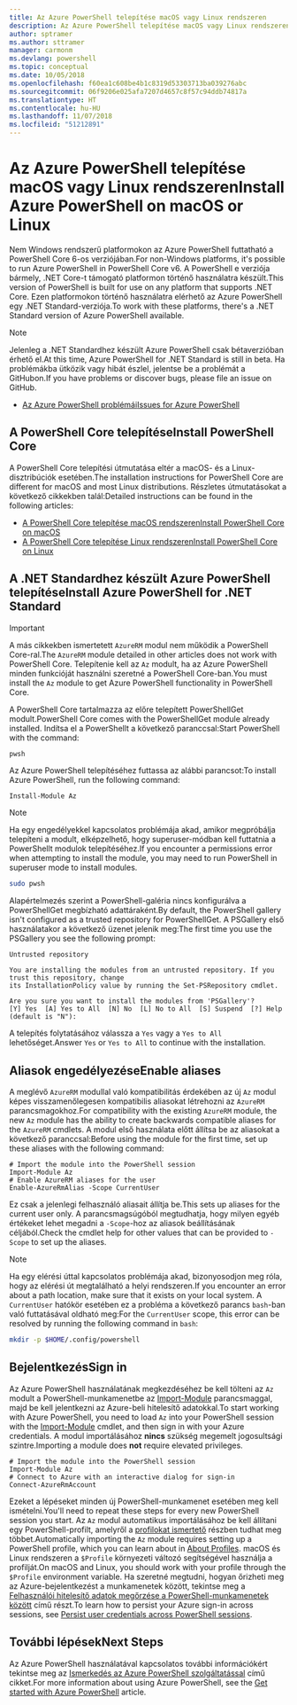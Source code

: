 ```yaml
---
title: Az Azure PowerShell telepítése macOS vagy Linux rendszeren
description: Az Azure PowerShell telepítése macOS vagy Linux rendszeren.
author: sptramer
ms.author: sttramer
manager: carmonm
ms.devlang: powershell
ms.topic: conceptual
ms.date: 10/05/2018
ms.openlocfilehash: f60ea1c608be4b1c8319d53303713ba039276abc
ms.sourcegitcommit: 06f9206e025afa7207d4657c8f57c94ddb74817a
ms.translationtype: HT
ms.contentlocale: hu-HU
ms.lasthandoff: 11/07/2018
ms.locfileid: "51212891"
---
```

# <a name="install-azure-powershell-on-macos-or-linux"></a><span data-ttu-id="76e77-103">Az Azure PowerShell telepítése macOS vagy Linux rendszeren</span><span class="sxs-lookup"><span data-stu-id="76e77-103">Install Azure PowerShell on macOS or Linux</span></span>

<span data-ttu-id="76e77-104">Nem Windows rendszerű platformokon az Azure PowerShell futtatható a PowerShell Core 6-os verziójában.</span><span class="sxs-lookup"><span data-stu-id="76e77-104">For non-Windows platforms, it's possible to run Azure PowerShell in PowerShell Core v6.</span></span> <span data-ttu-id="76e77-105">A PowerShell e verziója bármely, .NET Core-t támogató platformon történő használatra készült.</span><span class="sxs-lookup"><span data-stu-id="76e77-105">This version of PowerShell is built for use on any platform that supports .NET Core.</span></span> <span data-ttu-id="76e77-106">Ezen platformokon történő használatra elérhető az Azure PowerShell egy .NET Standard-verziója.</span><span class="sxs-lookup"><span data-stu-id="76e77-106">To work with these platforms, there's a .NET Standard version of Azure PowerShell available.</span></span>

> [!NOTE]
> <span data-ttu-id="76e77-107">Jelenleg a .NET Standardhez készült Azure PowerShell csak bétaverzióban érhető el.</span><span class="sxs-lookup"><span data-stu-id="76e77-107">At this time, Azure PowerShell for .NET Standard is still in beta.</span></span>
> <span data-ttu-id="76e77-108">Ha problémákba ütközik vagy hibát észlel, jelentse be a problémát a GitHubon.</span><span class="sxs-lookup"><span data-stu-id="76e77-108">If you have problems or discover bugs, please file an issue on GitHub.</span></span>
>
> * [<span data-ttu-id="76e77-109">Az Azure PowerShell problémái</span><span class="sxs-lookup"><span data-stu-id="76e77-109">Issues for Azure PowerShell</span></span>](https://github.com/azure/azure-docs-powershell/issues)

## <a name="install-powershell-core"></a><span data-ttu-id="76e77-110">A PowerShell Core telepítése</span><span class="sxs-lookup"><span data-stu-id="76e77-110">Install PowerShell Core</span></span>

<span data-ttu-id="76e77-111">A PowerShell Core telepítési útmutatása eltér a macOS- és a Linux-disztribúciók esetében.</span><span class="sxs-lookup"><span data-stu-id="76e77-111">The installation instructions for PowerShell Core are different for macOS and most Linux distributions.</span></span>
<span data-ttu-id="76e77-112">Részletes útmutatásokat a következő cikkekben talál:</span><span class="sxs-lookup"><span data-stu-id="76e77-112">Detailed instructions can be found in the following articles:</span></span>

* [<span data-ttu-id="76e77-113">A PowerShell Core telepítése macOS rendszeren</span><span class="sxs-lookup"><span data-stu-id="76e77-113">Install PowerShell Core on macOS</span></span>](/powershell/scripting/setup/installing-powershell-core-on-macos)
* [<span data-ttu-id="76e77-114">A PowerShell Core telepítése Linux rendszeren</span><span class="sxs-lookup"><span data-stu-id="76e77-114">Install PowerShell Core on Linux</span></span>](/powershell/scripting/setup/installing-powershell-core-on-linux)

## <a name="install-azure-powershell-for-net-standard"></a><span data-ttu-id="76e77-115">A .NET Standardhez készült Azure PowerShell telepítése</span><span class="sxs-lookup"><span data-stu-id="76e77-115">Install Azure PowerShell for .NET Standard</span></span>

> [!IMPORTANT]
> <span data-ttu-id="76e77-116">A más cikkekben ismertetett `AzureRM` modul nem működik a PowerShell Core-ral.</span><span class="sxs-lookup"><span data-stu-id="76e77-116">The `AzureRM` module detailed in other articles does not work with PowerShell Core.</span></span>
> <span data-ttu-id="76e77-117">Telepítenie kell az `Az` modult, ha az Azure PowerShell minden funkcióját használni szeretné a PowerShell Core-ban.</span><span class="sxs-lookup"><span data-stu-id="76e77-117">You must install the `Az` module to get Azure PowerShell functionality in PowerShell Core.</span></span>

<span data-ttu-id="76e77-118">A PowerShell Core tartalmazza az előre telepített PowerShellGet modult.</span><span class="sxs-lookup"><span data-stu-id="76e77-118">PowerShell Core comes with the PowerShellGet module already installed.</span></span> <span data-ttu-id="76e77-119">Indítsa el a PowerShellt a következő paranccsal:</span><span class="sxs-lookup"><span data-stu-id="76e77-119">Start PowerShell with the command:</span></span>

```bash
pwsh
```

<span data-ttu-id="76e77-120">Az Azure PowerShell telepítéséhez futtassa az alábbi parancsot:</span><span class="sxs-lookup"><span data-stu-id="76e77-120">To install Azure PowerShell, run the following command:</span></span>

```powershell-interactive
Install-Module Az
```

> [!NOTE]
> <span data-ttu-id="76e77-121">Ha egy engedélyekkel kapcsolatos problémája akad, amikor megpróbálja telepíteni a modult, elképzelhető, hogy superuser-módban kell futtatnia a PowerShellt modulok telepítéséhez.</span><span class="sxs-lookup"><span data-stu-id="76e77-121">If you encounter a permissions error when attempting to install the module, you may need to run PowerShell in superuser mode to install modules.</span></span>
>
> ```bash
> sudo pwsh
> ```

<span data-ttu-id="76e77-122">Alapértelmezés szerint a PowerShell-galéria nincs konfigurálva a PowerShellGet megbízható adattáraként.</span><span class="sxs-lookup"><span data-stu-id="76e77-122">By default, the PowerShell gallery isn't configured as a trusted repository for PowerShellGet.</span></span> <span data-ttu-id="76e77-123">A PSGallery első használatakor a következő üzenet jelenik meg:</span><span class="sxs-lookup"><span data-stu-id="76e77-123">The first time you use the PSGallery you see the following prompt:</span></span>

```output
Untrusted repository

You are installing the modules from an untrusted repository. If you trust this repository, change
its InstallationPolicy value by running the Set-PSRepository cmdlet.

Are you sure you want to install the modules from 'PSGallery'?
[Y] Yes  [A] Yes to All  [N] No  [L] No to All  [S] Suspend  [?] Help (default is "N"):
```

<span data-ttu-id="76e77-124">A telepítés folytatásához válassza a `Yes` vagy a `Yes to All` lehetőséget.</span><span class="sxs-lookup"><span data-stu-id="76e77-124">Answer `Yes` or `Yes to All` to continue with the installation.</span></span>

## <a name="enable-aliases"></a><span data-ttu-id="76e77-125">Aliasok engedélyezése</span><span class="sxs-lookup"><span data-stu-id="76e77-125">Enable aliases</span></span>

<span data-ttu-id="76e77-126">A meglévő `AzureRM` modullal való kompatibilitás érdekében az új `Az` modul képes visszamenőlegesen kompatibilis aliasokat létrehozni az `AzureRM` parancsmagokhoz.</span><span class="sxs-lookup"><span data-stu-id="76e77-126">For compatibility with the existing `AzureRM` module, the new `Az` module has the ability to create backwards compatible aliases for the `AzureRM` cmdlets.</span></span> <span data-ttu-id="76e77-127">A modul első használata előtt állítsa be az aliasokat a következő paranccsal:</span><span class="sxs-lookup"><span data-stu-id="76e77-127">Before using the module for the first time, set up these aliases with the following command:</span></span>

```powershell-interactive
# Import the module into the PowerShell session
Import-Module Az
# Enable AzureRM aliases for the user
Enable-AzureRmAlias -Scope CurrentUser
```

<span data-ttu-id="76e77-128">Ez csak a jelenlegi felhasználó aliasait állítja be.</span><span class="sxs-lookup"><span data-stu-id="76e77-128">This sets up aliases for the current user only.</span></span> <span data-ttu-id="76e77-129">A parancsmagsúgóból megtudhatja, hogy milyen egyéb értékeket lehet megadni a `-Scope`-hoz az aliasok beállításának céljából.</span><span class="sxs-lookup"><span data-stu-id="76e77-129">Check the cmdlet help for other values that can be provided to `-Scope` to set up the aliases.</span></span>

> [!NOTE]
> <span data-ttu-id="76e77-130">Ha egy elérési úttal kapcsolatos problémája akad, bizonyosodjon meg róla, hogy az elérési út megtalálható a helyi rendszeren.</span><span class="sxs-lookup"><span data-stu-id="76e77-130">If you encounter an error about a path location, make sure that it exists on your local system.</span></span> <span data-ttu-id="76e77-131">A `CurrentUser` hatókör esetében ez a probléma a következő parancs `bash`-ban való futtatásával oldható meg:</span><span class="sxs-lookup"><span data-stu-id="76e77-131">For the `CurrentUser` scope, this error can be resolved by running the following command in `bash`:</span></span>
>
> ```bash
> mkdir -p $HOME/.config/powershell
> ```

## <a name="sign-in"></a><span data-ttu-id="76e77-132">Bejelentkezés</span><span class="sxs-lookup"><span data-stu-id="76e77-132">Sign in</span></span>

<span data-ttu-id="76e77-133">Az Azure PowerShell használatának megkezdéséhez be kell tölteni az `Az` modult a PowerShell-munkamenetbe az [Import-Module](/powershell/module/Microsoft.PowerShell.Core/Import-Module) parancsmaggal, majd be kell jelentkezni az Azure-beli hitelesítő adatokkal.</span><span class="sxs-lookup"><span data-stu-id="76e77-133">To start working with Azure PowerShell, you need to load `Az` into your PowerShell session with the [Import-Module](/powershell/module/Microsoft.PowerShell.Core/Import-Module) cmdlet, and then sign in with your Azure credentials.</span></span> <span data-ttu-id="76e77-134">A modul importálásához __nincs__ szükség megemelt jogosultsági szintre.</span><span class="sxs-lookup"><span data-stu-id="76e77-134">Importing a module does __not__ require elevated privileges.</span></span>

```powershell-interactive
# Import the module into the PowerShell session
Import-Module Az
# Connect to Azure with an interactive dialog for sign-in
Connect-AzureRmAccount
```

<span data-ttu-id="76e77-135">Ezeket a lépéseket minden új PowerShell-munkamenet esetében meg kell ismételni.</span><span class="sxs-lookup"><span data-stu-id="76e77-135">You'll need to repeat these steps for every new PowerShell session you start.</span></span> <span data-ttu-id="76e77-136">Az `Az` modul automatikus importálásához be kell állítani egy PowerShell-profilt, amelyről a [profilokat ismertető](/powershell/module/microsoft.powershell.core/about/about_profiles) részben tudhat meg többet.</span><span class="sxs-lookup"><span data-stu-id="76e77-136">Automatically importing the `Az` module requires setting up a PowerShell profile, which you can learn about in [About Profiles](/powershell/module/microsoft.powershell.core/about/about_profiles).</span></span>
<span data-ttu-id="76e77-137">macOS és Linux rendszeren a `$Profile` környezeti változó segítségével használja a profilját.</span><span class="sxs-lookup"><span data-stu-id="76e77-137">On macOS and Linux, you should work with your profile through the `$Profile` environment variable.</span></span> <span data-ttu-id="76e77-138">Ha szeretné megtudni, hogyan őrizheti meg az Azure-bejelentkezést a munkamenetek között, tekintse meg a [Felhasználói hitelesítő adatok megőrzése a PowerShell-munkamenetek között](context-persistence.md) című részt.</span><span class="sxs-lookup"><span data-stu-id="76e77-138">To learn how to persist your Azure sign-in across sessions, see [Persist user credentials across PowerShell sessions](context-persistence.md).</span></span>

## <a name="next-steps"></a><span data-ttu-id="76e77-139">További lépések</span><span class="sxs-lookup"><span data-stu-id="76e77-139">Next Steps</span></span>

<span data-ttu-id="76e77-140">Az Azure PowerShell használatával kapcsolatos további információkért tekintse meg az [Ismerkedés az Azure PowerShell szolgáltatással](get-started-azureps.md) című cikket.</span><span class="sxs-lookup"><span data-stu-id="76e77-140">For more information about using Azure PowerShell, see the [Get started with Azure PowerShell](get-started-azureps.md) article.</span></span>
